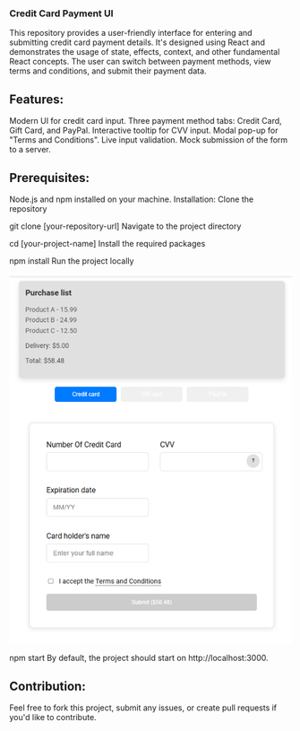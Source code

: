 ### Credit Card Payment UI

This repository provides a user-friendly interface for entering and submitting credit card payment details. It's designed using React and demonstrates the usage of state, effects, context, and other fundamental React concepts. The user can switch between payment methods, view terms and conditions, and submit their payment data.

## Features:

Modern UI for credit card input.
Three payment method tabs: Credit Card, Gift Card, and PayPal.
Interactive tooltip for CVV input.
Modal pop-up for "Terms and Conditions".
Live input validation.
Mock submission of the form to a server.

## Prerequisites:

Node.js and npm installed on your machine.
Installation:
Clone the repository

git clone [your-repository-url]
Navigate to the project directory

cd [your-project-name]
Install the required packages

npm install
Run the project locally

![Card Payment Tab](src/image_1.png)

npm start
By default, the project should start on http://localhost:3000.

## Contribution:

Feel free to fork this project, submit any issues, or create pull requests if you'd like to contribute.
